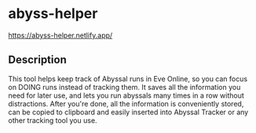 # abyss-helper

https://abyss-helper.netlify.app/

## Description

This tool helps keep track of Abyssal runs in Eve Online, so you can focus on DOING runs instead of tracking them. It saves all the information you need for later use, and lets you run abyssals many times in a row without distractions. After you're done, all the information is conveniently stored, can be copied to clipboard and easily inserted into Abyssal Tracker or any other tracking tool you use.
